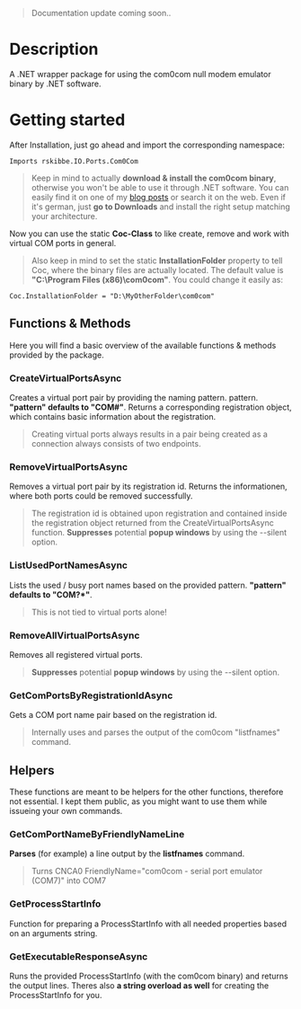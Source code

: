 ﻿> Documentation update coming soon..

# Description
A .NET wrapper package for using the com0com null modem emulator binary by .NET software.

# Getting started
After Installation, just go ahead and import the corresponding namespace:

    Imports rskibbe.IO.Ports.Com0Com

> Keep in mind to actually **download & install the com0com binary**, otherwise you won't be able to use it through .NET software. You can easily find it on one of my [blog posts](https://robbelroot.de/blog/virtuelle-com-ports-mit-com0com-erstellen-emulieren) or search it on the web. Even if it's german, just **go to Downloads** and install the right setup matching your architecture.

Now you can use the static **Coc-Class** to like create, remove and work with virtual COM ports in general.
> Also keep in mind to set the static **InstallationFolder** property to tell Coc, where the binary files are actually located. The default value is **"C:\Program Files (x86)\com0com"**. You could change it easily as:

    Coc.InstallationFolder = "D:\MyOtherFolder\com0com"

## Functions & Methods
Here you will find a basic overview of the available functions & methods provided by the package.

### CreateVirtualPortsAsync
Creates a virtual port pair by providing the naming pattern.
pattern. **"pattern" defaults to "COM#"**. Returns a corresponding registration object, which contains basic information about the registration.
> Creating virtual ports always results in a pair being created as a connection always consists of two endpoints.

### RemoveVirtualPortsAsync
Removes a virtual port pair by its registration id. Returns the informationen, where both ports could be removed successfully.
> The registration id is obtained upon registration and contained inside the registration object returned from the CreateVirtualPortsAsync function. **Suppresses** potential **popup windows** by using the --silent option.

### ListUsedPortNamesAsync
Lists the used / busy port names based on the provided pattern. **"pattern" defaults to "COM?*"**.
> This is not tied to virtual ports alone!

### RemoveAllVirtualPortsAsync
Removes all registered virtual ports.
> **Suppresses** potential **popup windows** by using the --silent option.

### GetComPortsByRegistrationIdAsync
Gets a COM port name pair based on the registration id.
> Internally uses and parses the output of the com0com "listfnames" command.

## Helpers
These functions are meant to be helpers for the other functions, therefore not essential. I kept them public, as you might want to use them while issueing your own commands.

### GetComPortNameByFriendlyNameLine
**Parses** (for example) a line output by the **listfnames** command.
> Turns
> CNCA0 FriendlyName="com0com - serial port emulator (COM7)"
> into
> COM7

### GetProcessStartInfo
Function for preparing a ProcessStartInfo with all needed properties based on an arguments string.

### GetExecutableResponseAsync
Runs the provided ProcessStartInfo (with the com0com binary) and returns the output lines. Theres also **a string overload as well** for creating the ProcessStartInfo for you.